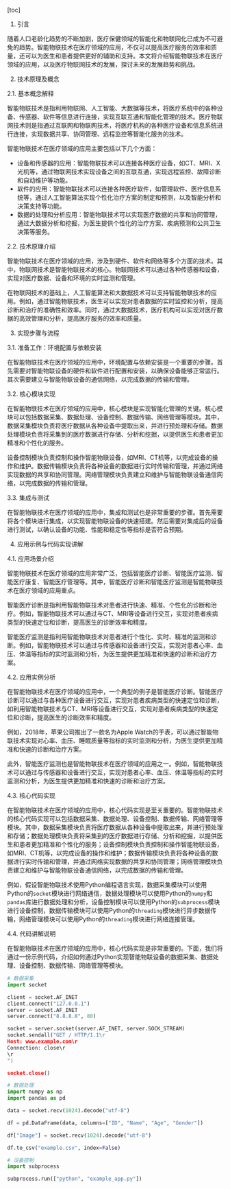 
[toc]                    
                
                
1. 引言

随着人口老龄化趋势的不断加剧，医疗保健领域的智能化和物联网化已成为不可避免的趋势。智能物联技术在医疗领域的应用，不仅可以提高医疗服务的效率和质量，还可以为医生和患者提供更好的辅助和支持。本文将介绍智能物联技术在医疗领域的应用，以及医疗物联网技术的发展，探讨未来的发展趋势和挑战。

2. 技术原理及概念

2.1. 基本概念解释

智能物联技术是指利用物联网、人工智能、大数据等技术，将医疗系统中的各种设备、传感器、软件等信息进行连接，实现互联互通和智能化管理的技术。医疗物联网技术则是指通过互联网和物联网技术，将医疗机构的各种医疗设备和信息系统进行连接，实现数据共享、协同管理、远程监控等智能化服务的技术。

智能物联技术在医疗领域的应用主要包括以下几个方面：

- 设备和传感器的应用：智能物联技术可以连接各种医疗设备，如CT、MRI、X光机等，通过物联网技术实现设备之间的互联互通，实现远程监控、故障诊断和自动维护等功能。
- 软件的应用：智能物联技术可以连接各种医疗软件，如管理软件、医疗信息系统等，通过人工智能算法实现个性化治疗方案的制定和预测，以及智能分析和决策支持等功能。
- 数据的处理和分析应用：智能物联技术可以实现医疗数据的共享和协同管理，通过大数据分析和挖掘，为医生提供个性化的治疗方案、疾病预测和公共卫生决策等服务。

2.2. 技术原理介绍

智能物联技术在医疗领域的应用，涉及到硬件、软件和网络等多个方面的技术。其中，物联网技术是智能物联技术的核心。物联网技术可以通过各种传感器和设备，实现对医疗数据、设备和环境的实时监测和管理。

在物联网技术的基础上，人工智能算法和大数据技术可以支持智能物联技术的应用。例如，通过智能物联技术，医生可以实现对患者数据的实时监控和分析，提高诊断和治疗的准确性和效率。同时，通过大数据技术，医疗机构可以实现对医疗数据的高效管理和分析，提高医疗服务的效率和质量。

3. 实现步骤与流程

3.1. 准备工作：环境配置与依赖安装

在智能物联技术在医疗领域的应用中，环境配置与依赖安装是一个重要的步骤。首先需要对智能物联设备的硬件和软件进行配置和安装，以确保设备能够正常运行。其次需要建立与智能物联设备的通信网络，以完成数据的传输和管理。

3.2. 核心模块实现

在智能物联技术在医疗领域的应用中，核心模块是实现智能化管理的关键。核心模块可以包括数据采集、数据处理、设备控制、数据传输、网络管理等模块。其中，数据采集模块负责将医疗数据从各种设备中提取出来，并进行预处理和存储。数据处理模块负责将采集到的医疗数据进行存储、分析和挖掘，以提供医生和患者更加精准和个性化的服务。

设备控制模块负责控制和操作智能物联设备，如MRI、CT机等，以完成设备的操作和维护。数据传输模块负责将各种设备的数据进行实时传输和管理，并通过网络实现数据的共享和协同管理。网络管理模块负责建立和维护与智能物联设备通信网络，以完成数据的传输和管理。

3.3. 集成与测试

在智能物联技术在医疗领域的应用中，集成和测试也是非常重要的步骤。首先需要将各个模块进行集成，以实现智能物联设备的快速搭建。然后需要对集成后的设备进行测试，以确认设备的功能、性能和稳定性等指标是否符合预期。

4. 应用示例与代码实现讲解

4.1. 应用场景介绍

智能物联技术在医疗领域的应用非常广泛，包括智能医疗诊断、智能医疗监测、智能医疗康复、智能医疗管理等。其中，智能医疗诊断和智能医疗监测是智能物联技术在医疗领域的应用重点。

智能医疗诊断是指利用智能物联技术对患者进行快速、精准、个性化的诊断和治疗。例如，智能物联技术可以通过与CT、MRI等设备进行交互，实现对患者疾病类型的快速定位和诊断，提高医生的诊断效率和精度。

智能医疗监测是指利用智能物联技术对患者进行个性化、实时、精准的监测和诊断。例如，智能物联技术可以通过与传感器和设备进行交互，实现对患者心率、血压、体温等指标的实时监测和分析，为医生提供更加精准和快速的诊断和治疗方案。

4.2. 应用实例分析

在智能物联技术在医疗领域的应用中，一个典型的例子是智能医疗诊断。智能医疗诊断可以通过与各种医疗设备进行交互，实现对患者疾病类型的快速定位和诊断，如利用智能物联技术与CT、MRI等设备进行交互，实现对患者疾病类型的快速定位和诊断，提高医生的诊断效率和精度。

例如，2018年，苹果公司推出了一款名为Apple Watch的手表，可以通过智能物联技术实现对心率、血压、睡眠质量等指标的实时监测和分析，为医生提供更加精准和快速的诊断和治疗方案。

此外，智能医疗监测也是智能物联技术在医疗领域的应用之一。例如，智能物联技术可以通过与传感器和设备进行交互，实现对患者心率、血压、体温等指标的实时监测和分析，为医生提供更加精准和快速的诊断和治疗方案。

4.3. 核心代码实现

在智能物联技术在医疗领域的应用中，核心代码实现是至关重要的。智能物联技术的核心代码实现可以包括数据采集、数据处理、设备控制、数据传输、网络管理等模块。其中，数据采集模块负责将医疗数据从各种设备中提取出来，并进行预处理和存储；数据处理模块负责将采集到的医疗数据进行存储、分析和挖掘，以提供医生和患者更加精准和个性化的服务；设备控制模块负责控制和操作智能物联设备，如MRI、CT机等，以完成设备的操作和维护；数据传输模块负责将各种设备的数据进行实时传输和管理，并通过网络实现数据的共享和协同管理；网络管理模块负责建立和维护与智能物联设备通信网络，以完成数据的传输和管理。

例如，假设智能物联技术使用Python编程语言实现，数据采集模块可以使用Python的`socket`模块进行网络通信，数据处理模块可以使用Python的`numpy`和`pandas`库进行数据处理和分析，设备控制模块可以使用Python的`subprocess`模块进行设备控制，数据传输模块可以使用Python的`threading`模块进行异步数据传输，网络管理模块可以使用Python的`threading`模块进行网络连接管理。

4.4. 代码讲解说明

在智能物联技术在医疗领域的应用中，核心代码实现是非常重要的。下面，我们将通过一份示例代码，介绍如何通过Python实现智能物联设备的数据采集、数据处理、设备控制、数据传输、网络管理等模块。

```python
# 数据采集
import socket

client = socket.AF_INET
client.connect("127.0.0.1")
server = socket.AF_INET
server.connect("8.8.8.8", 80)

socket = server.socket(server.AF_INET, server.SOCK_STREAM)
socket.sendall("GET / HTTP/1.1\r
Host: www.example.com\r
Connection: close\r
\r
")

socket.close()
```

```python
# 数据处理
import numpy as np
import pandas as pd

data = socket.recv(1024).decode("utf-8")

df = pd.DataFrame(data, columns=["ID", "Name", "Age", "Gender"])

df["Image"] = socket.recv(1024).decode("utf-8")

df.to_csv("example.csv", index=False)
```

```python
# 设备控制
import subprocess

subprocess.run(["python", "example_app.py"])
```


